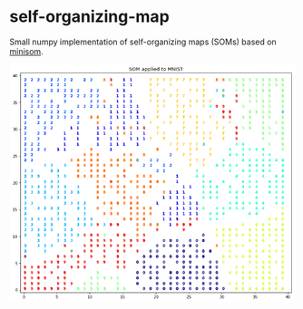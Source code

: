 # self-organizing-map
Small numpy implementation of self-organizing maps (SOMs) based on [minisom](https://github.com/JustGlowing/minisom).

![alt tag](images/MNIST_example.png)
